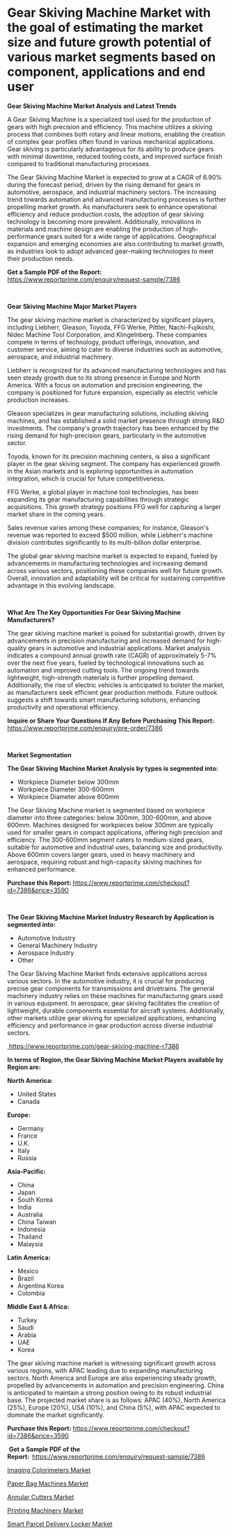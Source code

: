 <p><h1>Gear Skiving Machine Market with the goal of estimating the market size and future growth potential of various market segments based on component, applications and end user</h1></p><p><strong>Gear Skiving Machine Market Analysis and Latest Trends</strong></p>
<p><p>A Gear Skiving Machine is a specialized tool used for the production of gears with high precision and efficiency. This machine utilizes a skiving process that combines both rotary and linear motions, enabling the creation of complex gear profiles often found in various mechanical applications. Gear skiving is particularly advantageous for its ability to produce gears with minimal downtime, reduced tooling costs, and improved surface finish compared to traditional manufacturing processes.</p><p>The Gear Skiving Machine Market is expected to grow at a CAGR of 6.90% during the forecast period, driven by the rising demand for gears in automotive, aerospace, and industrial machinery sectors. The increasing trend towards automation and advanced manufacturing processes is further propelling market growth. As manufacturers seek to enhance operational efficiency and reduce production costs, the adoption of gear skiving technology is becoming more prevalent. Additionally, innovations in materials and machine design are enabling the production of high-performance gears suited for a wide range of applications. Geographical expansion and emerging economies are also contributing to market growth, as industries look to adopt advanced gear-making technologies to meet their production needs.</p></p>
<p><strong>Get a Sample PDF of the Report:&nbsp;</strong> <a href="https://www.reportprime.com/enquiry/request-sample/7386?utm_campaign=1903&utm_medium=2&utm_source=Github&utm_content=ia&utm_term=19032025&utm_id=gear-skiving-machine">https://www.reportprime.com/enquiry/request-sample/7386</a></p>
<p>&nbsp;</p>
<p><strong>Gear Skiving Machine Major Market Players</strong></p>
<p><p>The gear skiving machine market is characterized by significant players, including Liebherr, Gleason, Toyoda, FFG Werke, Pittler, Nachi-Fujikoshi, Nidec Machine Tool Corporation, and Klingelnberg. These companies compete in terms of technology, product offerings, innovation, and customer service, aiming to cater to diverse industries such as automotive, aerospace, and industrial machinery.</p><p>Liebherr is recognized for its advanced manufacturing technologies and has seen steady growth due to its strong presence in Europe and North America. With a focus on automation and precision engineering, the company is positioned for future expansion, especially as electric vehicle production increases.</p><p>Gleason specializes in gear manufacturing solutions, including skiving machines, and has established a solid market presence through strong R&D investments. The company's growth trajectory has been enhanced by the rising demand for high-precision gears, particularly in the automotive sector.</p><p>Toyoda, known for its precision machining centers, is also a significant player in the gear skiving segment. The company has experienced growth in the Asian markets and is exploring opportunities in automation integration, which is crucial for future competitiveness.</p><p>FFG Werke, a global player in machine tool technologies, has been expanding its gear manufacturing capabilities through strategic acquisitions. This growth strategy positions FFG well for capturing a larger market share in the coming years.</p><p>Sales revenue varies among these companies; for instance, Gleason's revenue was reported to exceed $500 million, while Liebherr's machine division contributes significantly to its multi-billion dollar enterprise.</p><p>The global gear skiving machine market is expected to expand, fueled by advancements in manufacturing technologies and increasing demand across various sectors, positioning these companies well for future growth. Overall, innovation and adaptability will be critical for sustaining competitive advantage in this evolving landscape.</p></p>
<p>&nbsp;</p>
<p><strong>What Are The Key Opportunities For Gear Skiving Machine Manufacturers?</strong></p>
<p><p>The gear skiving machine market is poised for substantial growth, driven by advancements in precision manufacturing and increased demand for high-quality gears in automotive and industrial applications. Market analysis indicates a compound annual growth rate (CAGR) of approximately 5-7% over the next five years, fueled by technological innovations such as automation and improved cutting tools. The ongoing trend towards lightweight, high-strength materials is further propelling demand. Additionally, the rise of electric vehicles is anticipated to bolster the market, as manufacturers seek efficient gear production methods. Future outlook suggests a shift towards smart manufacturing solutions, enhancing productivity and operational efficiency.</p></p>
<p><strong>Inquire or Share Your Questions If Any Before Purchasing This Report:</strong> <a href="https://www.reportprime.com/enquiry/pre-order/7386?utm_campaign=1903&utm_medium=2&utm_source=Github&utm_content=ia&utm_term=19032025&utm_id=gear-skiving-machine">https://www.reportprime.com/enquiry/pre-order/7386</a></p>
<p>&nbsp;</p>
<p><strong>Market Segmentation</strong></p>
<p><strong>The Gear Skiving Machine Market Analysis by types is segmented into:</strong></p>
<p><ul><li>Workpiece Diameter below 300mm</li><li>Workpiece Diameter 300-600mm</li><li>Workpiece Diameter above 600mm</li></ul></p>
<p><p>The Gear Skiving Machine market is segmented based on workpiece diameter into three categories: below 300mm, 300-600mm, and above 600mm. Machines designed for workpieces below 300mm are typically used for smaller gears in compact applications, offering high precision and efficiency. The 300-600mm segment caters to medium-sized gears, suitable for automotive and industrial uses, balancing size and productivity. Above 600mm covers larger gears, used in heavy machinery and aerospace, requiring robust and high-capacity skiving machines for enhanced performance.</p></p>
<p><strong>Purchase this Report:&nbsp;</strong><a href="https://www.reportprime.com/checkout?id=7386&price=3590&utm_campaign=1903&utm_medium=2&utm_source=Github&utm_content=ia&utm_term=19032025&utm_id=gear-skiving-machine">https://www.reportprime.com/checkout?id=7386&price=3590</a></p>
<p>&nbsp;</p>
<p><strong>The Gear Skiving Machine Market Industry Research by Application is segmented into:</strong></p>
<p><ul><li>Automotive Industry</li><li>General Machinery Industry</li><li>Aerospace Industry</li><li>Other</li></ul></p>
<p><p>The Gear Skiving Machine Market finds extensive applications across various sectors. In the automotive industry, it is crucial for producing precise gear components for transmissions and drivetrains. The general machinery industry relies on these machines for manufacturing gears used in various equipment. In aerospace, gear skiving facilitates the creation of lightweight, durable components essential for aircraft systems. Additionally, other markets utilize gear skiving for specialized applications, enhancing efficiency and performance in gear production across diverse industrial sectors.</p></p>
<p><a href="https://www.reportprime.com/gear-skiving-machine-r7386?utm_campaign=1903&utm_medium=2&utm_source=Github&utm_content=ia&utm_term=19032025&utm_id=gear-skiving-machine">&nbsp;https://www.reportprime.com/gear-skiving-machine-r7386</a></p>
<p><strong>In terms of Region, the Gear Skiving Machine Market Players available by Region are:</strong></p>
<p>
    <p> <strong> North America: </strong>
        <ul>
            <li>United States</li>
            <li>Canada</li>
        </ul>
        </p> 
    <p> <strong> Europe: </strong>
        <ul>
            <li>Germany</li>
            <li>France</li>
            <li>U.K.</li>
            <li>Italy</li>
            <li>Russia</li>
        </ul>
        </p> 
    <p> <strong> Asia-Pacific: </strong>
        <ul>
            <li>China</li>
            <li>Japan</li>
            <li>South Korea</li>
            <li>India</li>
            <li>Australia</li>
            <li>China Taiwan</li>
            <li>Indonesia</li>
            <li>Thailand</li>
            <li>Malaysia</li>
        </ul>
        </p> 
    <p> <strong> Latin America: </strong>
        <ul>
            <li>Mexico</li>
            <li>Brazil</li>
            <li>Argentina Korea</li>
            <li>Colombia</li>
        </ul>
        </p> 
    <p> <strong> Middle East & Africa: </strong>
        <ul>
            <li>Turkey</li>
            <li>Saudi</li>
            <li>Arabia</li>
            <li>UAE</li>
            <li>Korea</li>
        </ul>
    </p>
    </p>
<p><p>The gear skiving machine market is witnessing significant growth across various regions, with APAC leading due to expanding manufacturing sectors. North America and Europe are also experiencing steady growth, propelled by advancements in automation and precision engineering. China is anticipated to maintain a strong position owing to its robust industrial base. The projected market share is as follows: APAC (40%), North America (25%), Europe (20%), USA (10%), and China (5%), with APAC expected to dominate the market significantly.</p></p>
<p><strong>Purchase this Report: </strong><a href="https://www.reportprime.com/checkout?id=7386&price=3590&utm_campaign=1903&utm_medium=2&utm_source=Github&utm_content=ia&utm_term=19032025&utm_id=gear-skiving-machine">https://www.reportprime.com/checkout?id=7386&price=3590</a></p>
<p>&nbsp;<strong>Get a Sample PDF of the Report:&nbsp;&nbsp;</strong><a href="https://www.reportprime.com/enquiry/request-sample/7386?utm_campaign=1903&utm_medium=2&utm_source=Github&utm_content=ia&utm_term=19032025&utm_id=gear-skiving-machine">https://www.reportprime.com/enquiry/request-sample/7386</a></p>
<p><strong></strong></p>
<p><p><a href="https://github.com/gavalegeyndt26/Market-Research-Report-List-1/blob/main/imaging-colorimeters-market.md?utm_campaign=1903&utm_medium=2&utm_source=Github&utm_content=ia&utm_term=19032025&utm_id=gear-skiving-machine">Imaging Colorimeters Market</a></p><p><a href="https://github.com/ebalabenoot/Market-Research-Report-List-1/blob/main/paper-bag-machines-market.md?utm_campaign=1903&utm_medium=2&utm_source=Github&utm_content=ia&utm_term=19032025&utm_id=gear-skiving-machine">Paper Bag Machines Market</a></p><p><a href="https://github.com/jensanohishi/Market-Research-Report-List-1/blob/main/annular-cutters-market.md?utm_campaign=1903&utm_medium=2&utm_source=Github&utm_content=ia&utm_term=19032025&utm_id=gear-skiving-machine">Annular Cutters Market</a></p><p><a href="https://github.com/qianyateina/Market-Research-Report-List-1/blob/main/printing-machinery-market.md?utm_campaign=1903&utm_medium=2&utm_source=Github&utm_content=ia&utm_term=19032025&utm_id=gear-skiving-machine">Printing Machinery Market</a></p><p><a href="https://github.com/kavechoxo/Market-Research-Report-List-1/blob/main/smart-parcel-delivery-locker-market.md?utm_campaign=1903&utm_medium=2&utm_source=Github&utm_content=ia&utm_term=19032025&utm_id=gear-skiving-machine">Smart Parcel Delivery Locker Market</a></p></p>
